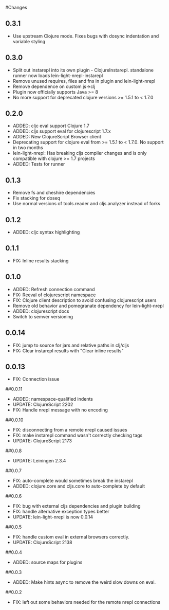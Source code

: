 #Changes

## 0.3.1

* Use upstream Clojure mode. Fixes bugs with dosync indentation and variable styling

## 0.3.0

* Split out instarepl into its own plugin - ClojureInstarepl.
  standalone runner now loads lein-light-nrepl-instarepl
* Remove unused requires, files and fns in plugin and lein-light-nrepl
* Remove dependence on custom js->clj
* Plugin now officially supports Java >= 8
* No more support for deprecated clojure versions >= 1.5.1 to < 1.7.0

## 0.2.0

* ADDED: cljc eval support Clojure 1.7
* ADDED: cljs support eval for clojurescript 1.7.x
* ADDED: New ClojureScript Browser client
* Deprecating support for clojure eval from >= 1.5.1 to < 1.7.0. No support in two months
* lein-light-nrepl: Has breaking cljs compiler changes and is only compatible with clojure >= 1.7
  projects
* ADDED: Tests for runner

## 0.1.3

* Remove fs and cheshire dependencies
* Fix stacking for doseq
* Use normal versions of tools.reader and cljs.analyzer instead of forks

## 0.1.2

* ADDED: cljc syntax highlighting

## 0.1.1

* FIX: Inline results stacking

## 0.1.0

* ADDED: Refresh connection command
* FIX: Reeval of clojurescript namespace
* FIX: Clojure client description to avoid confusing clojurescript users
* Remove old behavior and pomegranate dependency for lein-light-nrepl
* ADDED: clojurescript docs
* Switch to semver versioning

## 0.0.14

* FIX: jump to source for jars and relative paths in clj/cljs
* FIX: Clear instarepl results with "Clear inline results"

## 0.0.13

* FIX: Connection issue

##0.0.11

* ADDED: namespace-qualified indents
* UPDATE: ClojureScript 2202
* FIX: Handle nrepl message with no encoding

##0.0.10

* FIX: disconnecting from a remote nrepl caused issues
* FIX: make instarepl command wasn't correctly checking tags
* UPDATE: ClojureScript 2173

##0.0.8

* UPDATE: Leiningen 2.3.4

##0.0.7

* FIX: auto-complete would sometimes break the instarepl
* ADDED: clojure.core and cljs.core to auto-complete by default

##0.0.6

* FIX: bug with external cljs dependencies and plugin building
* FIX: handle alternative exception types better
* UPDATE: lein-light-nrepl is now 0.0.14

##0.0.5

* FIX: handle custom eval in external browsers correctly.
* UPDATE: ClojureScript 2138

##0.0.4

* ADDED: source maps for plugins

##0.0.3

* ADDED: Make hints async to remove the weird slow downs on eval.

##0.0.2

* FIX: left out some behaviors needed for the remote nrepl connections
